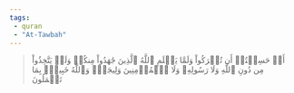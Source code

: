```yaml
---
tags: 
 - quran 
 - "At-Tawbah"
---
```


> أَمۡ حَسِبۡتُمۡ أَن تُتۡرَكُواْ وَلَمَّا يَعۡلَمِ ٱللَّهُ ٱلَّذِينَ جَٰهَدُواْ مِنكُمۡ وَلَمۡ يَتَّخِذُواْ مِن دُونِ ٱللَّهِ وَلَا رَسُولِهِۦ وَلَا ٱلۡمُؤۡمِنِينَ وَلِيجَةٗۚ وَٱللَّهُ خَبِيرُۢ بِمَا تَعۡمَلُونَ
